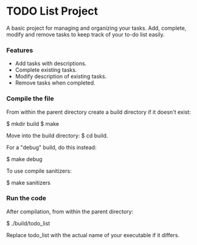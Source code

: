 # TODO List Project

A basic project for managing and organizing your tasks. 
Add, complete, modify and remove tasks to keep track of your to-do list easily.

### Features

- Add tasks with descriptions.
- Complete existing tasks.
- Modify description of existing tasks.
- Remove tasks when completed.

### Compile the file

From within the parent directory create a build directory if it doesn't exist:

$ mkdir build
$ make

Move into the build directory:
$ cd build.

For a "debug" build, do this instead:

$ make debug

To use compile sanitizers:

$ make sanitizers

### Run the code

After compilation, from within the parent directory:

$ ./build/todo_list

Replace todo_list with the actual name of your executable if it differs.
